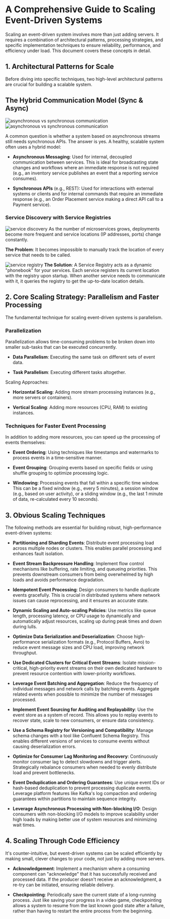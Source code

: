 # A Comprehensive Guide to Scaling Event-Driven Systems
Scaling an event-driven system involves more than just adding servers. It requires a combination of architectural patterns, processing strategies, and specific implementation techniques to ensure reliability, performance, and efficiency under load. This document covers these concepts in detail.

## 1. Architectural Patterns for Scale
Before diving into specific techniques, two high-level architectural patterns are crucial for building a scalable system.

## The Hybrid Communication Model (Sync & Async)
![asynchronous vs synchronous communication](./images/ScalingMS/sm3.png)
![asynchronous vs synchronous communication](./images/ScalingMS/sm4.png)

A common question is whether a system based on asynchronous streams still needs synchronous APIs. The answer is yes. A healthy, scalable system often uses a hybrid model:

- **Asynchronous Messaging**: Used for internal, decoupled communication between services. This is ideal for broadcasting state changes and workflows where an immediate response is not required (e.g., an inventory service publishes an event that a reporting service consumes).

- **Synchronous APIs** (e.g., REST): Used for interactions with external systems or clients and for internal commands that require an immediate response (e.g., an Order Placement service making a direct API call to a Payment service).

### Service Discovery with Service Registries
![service discovery](./images/ScalingMS/sm1.png)
As the number of microservices grows, deployments become more frequent and service locations (IP addresses, ports) change constantly.

**The Problem**: It becomes impossible to manually track the location of every service that needs to be called.

![service registry](./images/ScalingMS/sm2.png)
**The Solution**: A Service Registry acts as a dynamic "phonebook" for your services. Each service registers its current location with the registry upon startup. When another service needs to communicate with it, it queries the registry to get the up-to-date location details.

## 2. Core Scaling Strategy: Parallelism and Faster Processing
The fundamental technique for scaling event-driven systems is parallelism.

### Parallelization
Parallelization allows time-consuming problems to be broken down into smaller sub-tasks that can be executed concurrently.

- **Data Parallelism**: Executing the same task on different sets of event data.

- **Task Parallelism**: Executing different tasks altogether.

Scaling Approaches:

- **Horizontal Scaling**: Adding more stream processing instances (e.g., more servers or containers).

- **Vertical Scaling**: Adding more resources (CPU, RAM) to existing instances.

### Techniques for Faster Event Processing
In addition to adding more resources, you can speed up the processing of events themselves:

- **Event Ordering**: Using techniques like timestamps and watermarks to process events in a time-sensitive manner.

- **Event Grouping**: Grouping events based on specific fields or using shuffle grouping to optimize processing logic.

- **Windowing**: Processing events that fall within a specific time window. This can be a fixed window (e.g., every 5 minutes), a session window (e.g., based on user activity), or a sliding window (e.g., the last 1 minute of data, re-calculated every 10 seconds).

## 3. Obvious Scaling Techniques
The following methods are essential for building robust, high-performance event-driven systems:

- **Partitioning and Sharding Events**: Distribute event processing load across multiple nodes or clusters. This enables parallel processing and enhances fault isolation.

- **Event Stream Backpressure Handling**: Implement flow control mechanisms like buffering, rate limiting, and queueing priorities. This prevents downstream consumers from being overwhelmed by high loads and avoids performance degradation.

- **Idempotent Event Processing**: Design consumers to handle duplicate events gracefully. This is crucial in distributed systems where network issues can cause reprocessing, and it ensures an accurate state.

- **Dynamic Scaling and Auto-scaling Policies**: Use metrics like queue length, processing latency, or CPU usage to dynamically and automatically adjust resources, scaling up during peak times and down during lulls.

- **Optimize Data Serialization and Deserialization**: Choose high-performance serialization formats (e.g., Protocol Buffers, Avro) to reduce event message sizes and CPU load, improving network throughput.

- **Use Dedicated Clusters for Critical Event Streams**: Isolate mission-critical, high-priority event streams on their own dedicated hardware to prevent resource contention with lower-priority workflows.

- **Leverage Event Batching and Aggregation**: Reduce the frequency of individual messages and network calls by batching events. Aggregate related events when possible to minimize the number of messages processed.

- **Implement Event Sourcing for Auditing and Replayability**: Use the event store as a system of record. This allows you to replay events to recover state, scale to new consumers, or ensure data consistency.

- **Use a Schema Registry for Versioning and Compatibility**: Manage schema changes with a tool like Confluent Schema Registry. This enables different versions of services to consume events without causing deserialization errors.

- **Optimize for Consumer Lag Monitoring and Recovery**: Continuously monitor consumer lag to detect slowdowns and trigger alerts. Strategically rebalance consumers when needed to evenly distribute load and prevent bottlenecks.

- **Event Deduplication and Ordering Guarantees**: Use unique event IDs or hash-based deduplication to prevent processing duplicate events. Leverage platform features like Kafka's log compaction and ordering guarantees within partitions to maintain sequence integrity.

- **Leverage Asynchronous Processing with Non-blocking I/O**: Design consumers with non-blocking I/O models to improve scalability under high loads by making better use of system resources and minimizing wait times.

## 4. Scaling Through Code Efficiency
It's counter-intuitive, but event-driven systems can be scaled efficiently by making small, clever changes to your code, not just by adding more servers.

- **Acknowledgement**: Implement a mechanism where a consuming component can "acknowledge" that it has successfully received and processed data. If the producer doesn't receive an acknowledgment, a re-try can be initiated, ensuring reliable delivery.

- **Checkpointing**: Periodically save the current state of a long-running process. Just like saving your progress in a video game, checkpointing allows a system to resume from the last known good state after a failure, rather than having to restart the entire process from the beginning.